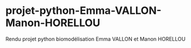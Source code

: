 # projet-python-Emma-VALLON-Manon-HORELLOU
Rendu projet python biomodélisation Emma VALLON et Manon HORELLOU
